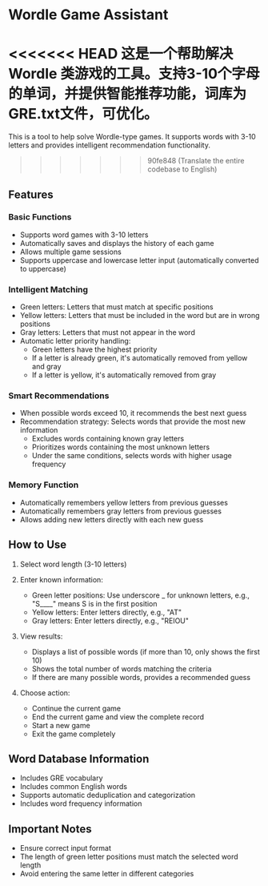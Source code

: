 # Wordle Game Assistant

<<<<<<< HEAD
这是一个帮助解决 Wordle 类游戏的工具。支持3-10个字母的单词，并提供智能推荐功能，词库为GRE.txt文件，可优化。
=======
This is a tool to help solve Wordle-type games. It supports words with 3-10 letters and provides intelligent recommendation functionality.
>>>>>>> 90fe848 (Translate the entire codebase to English)

## Features

### Basic Functions
- Supports word games with 3-10 letters
- Automatically saves and displays the history of each game
- Allows multiple game sessions
- Supports uppercase and lowercase letter input (automatically converted to uppercase)

### Intelligent Matching
- Green letters: Letters that must match at specific positions
- Yellow letters: Letters that must be included in the word but are in wrong positions
- Gray letters: Letters that must not appear in the word
- Automatic letter priority handling:
  - Green letters have the highest priority
  - If a letter is already green, it's automatically removed from yellow and gray
  - If a letter is yellow, it's automatically removed from gray

### Smart Recommendations
- When possible words exceed 10, it recommends the best next guess
- Recommendation strategy: Selects words that provide the most new information
  - Excludes words containing known gray letters
  - Prioritizes words containing the most unknown letters
  - Under the same conditions, selects words with higher usage frequency

### Memory Function
- Automatically remembers yellow letters from previous guesses
- Automatically remembers gray letters from previous guesses
- Allows adding new letters directly with each new guess

## How to Use

1. Select word length (3-10 letters)

2. Enter known information:
   - Green letter positions: Use underscore _ for unknown letters, e.g., "S____" means S is in the first position
   - Yellow letters: Enter letters directly, e.g., "AT"
   - Gray letters: Enter letters directly, e.g., "REIOU"

3. View results:
   - Displays a list of possible words (if more than 10, only shows the first 10)
   - Shows the total number of words matching the criteria
   - If there are many possible words, provides a recommended guess

4. Choose action:
   - Continue the current game
   - End the current game and view the complete record
   - Start a new game
   - Exit the game completely

## Word Database Information
- Includes GRE vocabulary
- Includes common English words
- Supports automatic deduplication and categorization
- Includes word frequency information

## Important Notes
- Ensure correct input format
- The length of green letter positions must match the selected word length
- Avoid entering the same letter in different categories
